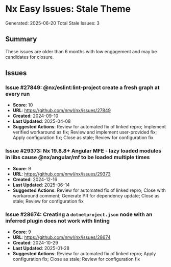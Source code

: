 # Nx Easy Issues: Stale Theme

Generated: 2025-06-20
Total Stale Issues: 3

## Summary

These issues are older than 6 months with low engagement and may be candidates for closure.

## Issues

### Issue #27849: @nx/eslint:lint-project create a fresh graph at every run
- **Score**: 10
- **URL**: https://github.com/nrwl/nx/issues/27849
- **Created**: 2024-09-10
- **Last Updated**: 2025-04-08
- **Suggested Actions**: Review for automated fix of linked repro; Implement verified workaround as fix; Review and implement user-provided fix; Apply configuration fix; Close as stale; Review for configuration fix

### Issue #29373: Nx 19.8.8+ Angular MFE - lazy loaded modules in libs cause @nx/angular/mf to be loaded multiple times
- **Score**: 9
- **URL**: https://github.com/nrwl/nx/issues/29373
- **Created**: 2024-12-16
- **Last Updated**: 2025-06-14
- **Suggested Actions**: Review for automated fix of linked repro; Close with workaround comment; Generate PR for dependency update; Close as stale; Review for configuration fix

### Issue #28674: Creating a `dotnetproject.json` node with an inferred plugin does not work with linting
- **Score**: 9
- **URL**: https://github.com/nrwl/nx/issues/28674
- **Created**: 2024-10-29
- **Last Updated**: 2025-01-28
- **Suggested Actions**: Review for automated fix of linked repro; Apply configuration fix; Close as stale; Review for configuration fix

